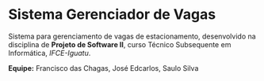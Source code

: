 # Sistema Gerenciador de Vagas
Sistema para gerenciamento de vagas de estacionamento, desenvolvido na disciplina de **Projeto de Software II**, curso Técnico Subsequente em Informática, _IFCE-Iguatu_.

**Equipe:** Francisco das Chagas, José Edcarlos, Saulo Silva
